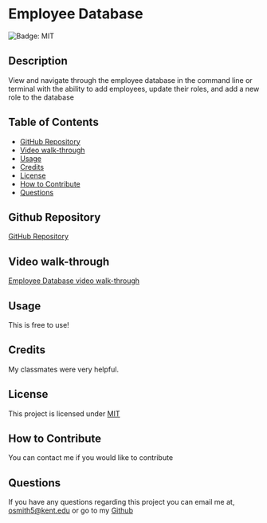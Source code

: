 # Employee Database

![Badge: MIT](https://img.shields.io/badge/License-MIT-blue.svg)

## Description

View and navigate through the employee database in the command line or terminal with the ability to add employees, update their roles, and add a new role to the database

## Table of Contents

- [GitHub Repository](#github-repository)
- [Video walk-through](#video-walk-through)
- [Usage](#usage)
- [Credits](#credits)
- [License](#license)
- [How to Contribute](#how-to-contribute)
- [Questions](#questions)

## Github Repository

[GitHub Repository](https://github.com/Liv-5/Employee-Database)

## Video walk-through

[Employee Database video walk-through](https://drive.google.com/file/d/1CD9HGr5VwAzfSsp_g3d-nUSvb2OEFK6k/view)

## Usage

This is free to use!

## Credits

My classmates were very helpful.

## License

This project is licensed under [MIT](https://opensource.org/licenses/MIT)

## How to Contribute

You can contact me if you would like to contribute

## Questions

If you have any questions regarding this project you can email me at, [ osmith5@kent.edu](mailto:osmith5@kent.edu) or go to my [Github](https://github.com/Liv-5)
